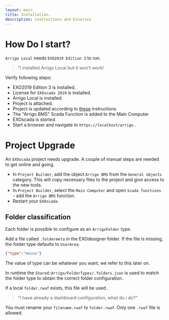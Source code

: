 ```yaml
---
layout: main
title: Installation.
description: instructions and binaries
---
```

# How Do I start?

`Arrigo Local` needs `EXO2019 Edition 3` to run. 

> "I installed Arrigo Local but it won't work!

Verify following steps:

- EXO2019 Edition 3 is installed.
- License for `EXOscada 2019` is installed. 
- Arrigo Local is installed.
- Project is attached.
- Project is updated according to [these](#Project-Upgrade) instructions
- The "Arrigo BMS" Scada Function is added to the Main Computer
- EXOscada is *started*.
- Start a browser and navigate to `https://localhost/arrigo` . 

# Project Upgrade

An `EXOscada` project needs upgrade. A couple of manual steps are needed to get online and going. 

- In `Project Builder`, add the object `Arrigo BMS` from the `General objects` category. This will copy necessary files to the project and give access to the new tools.
- In `Project Builder`, select the `Main Computer` and open `Scada functions` - add the `Arrigo BMS` function. 
- Restart your `EXOscada`. 

## Folder classification

Each folder is possible to configure as an `ArrigoFolder` type. 

Add a file called `.foldermeta` in the EXOdesigner folder. If the file is missing, the folder type defaults to `UserArea`.

```json
{"type":"House"}
```

The value of type can be whatever you want, we refer to this later on. 

In runtime the `Shared:Arrigo/FolderTypes/.folders.json` is used to match the folder type to obtain the correct folder configuration.

If a local `folder.rwaf` exists, this file will be used .

> "I have already a dashboard configuration, what do i do?"

You must rename your `filename.rwaf` to `folder.rwaf`. Only one `.rwaf` file is allowed.
